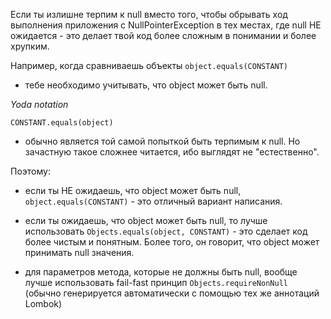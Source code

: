 Если ты излишне терпим к null вместо того, чтобы обрывать ход выполнения приложения с NullPointerException в тех местах, где null НЕ ожидается - это делает твой код более сложным в понимании и более хрупким.

Например, когда сравниваешь объекты 
`object.equals(CONSTANT)`
 - тебе необходимо учитывать, что object может быть null. 
 
*Yoda notation*
 
`CONSTANT.equals(object)`
 - обычно является той самой попыткой быть терпимым к null. Но зачастную такое сложнее читается, ибо выглядят не "естественно".

Поэтому:
- если ты НЕ ожидаешь, что object может быть null, `object.equals(CONSTANT)` - это отличный вариант написания. 

- если ты ожидаешь, что object может быть null, то лучше использовать `Objects.equals(object, CONSTANT)` - это сделает код более чистым и понятным. Более того, он говорит, что object может принимать null значения.

- для параметров метода, которые не должны быть null, вообще лучше использовать fail-fast принцип `Objects.requireNonNull` (обычно генерируется автоматически с помощью тех же аннотаций Lombok)